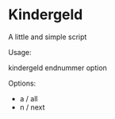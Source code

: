 # Kindergeld
A little and simple script

Usage:

kindergeld endnummer option

Options:
- a / all
- n / next
